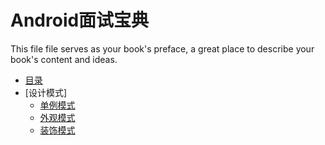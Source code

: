 # Android面试宝典

This file file serves as your book's preface, a great place to describe your book's content and ideas.

* [目录](SUMMARY.md)
* \[设计模式\]
  * [单例模式](设计模式/SingletonPattern.md)
  * [外观模式](设计模式/FacadePattern.md)
  * [装饰模式](/设计模式/DecoratorPattern.md)



